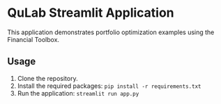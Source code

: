 
# QuLab Streamlit Application

This application demonstrates portfolio optimization examples using the Financial Toolbox.

## Usage

1.  Clone the repository.
2.  Install the required packages: `pip install -r requirements.txt`
3.  Run the application: `streamlit run app.py`
